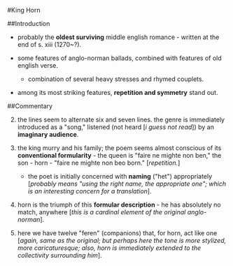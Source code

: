 #King Horn

##Introduction

- probably the __oldest surviving__ middle english romance - written at the end of s. xiii (1270~?).

- some features of anglo-norman ballads, combined with features of old english verse.

	- combination of several heavy stresses and rhymed couplets.

- among its most striking features, __repetition and symmetry__ stand out.

##Commentary

2. the lines seem to alternate six and seven lines. the genre is immediately introduced as a "song," listened (not heard [_i guess not read_]) by an __imaginary audience__.

12. the king murry and his family; the poem seems almost conscious of its __conventional formularity__ - the queen is "faire ne mighte non ben," the son - horn - "faire ne mighte non beo born." [_repetition._]

	- the poet is initially concerned with __naming__ ("het") appropriately [_probably means "using the right name, the appropriate one"; which is an interesting concern for a translation_].

17. horn is the triumph of this __formular description__ - he has absolutely no match, anywhere [_this is a cardinal element of the original anglo-norman_].

21. here we have twelve "feren" (companions) that, for horn, act like one [_again, same as the original; but perhaps here the tone is more stylized, more caricaturesque; also, horn is immediately extended to the collectivity surrounding him_].


